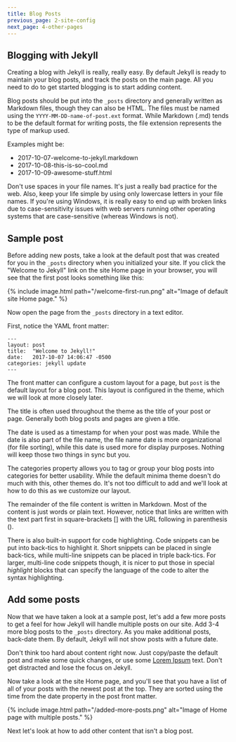 ```yaml
---
title: Blog Posts
previous_page: 2-site-config
next_page: 4-other-pages
---
```


## Blogging with Jekyll
Creating a blog with Jekyll is really, really easy.  By default Jekyll is ready to maintain your blog posts, and track the posts on the main page. All you need to do to get started blogging is to start adding content.

Blog posts should be put into the `_posts` directory and generally written as Markdown files, though they can also be HTML. The files must be named using the `YYYY-MM-DD-name-of-post.ext` format. While Markdown (.md) tends to be the default format for writing posts, the file extension represents the type of markup used.  

Examples might be:
- 2017-10-07-welcome-to-jekyll.markdown
- 2017-10-08-this-is-so-cool.md
- 2017-10-09-awesome-stuff.html

Don't use spaces in your file names.  It's just a really bad practice for the web.  Also, keep your life simple by using only lowercase letters in your file names.  If you're using Windows, it is really easy to end up with broken links due to case-sensitivity issues with web servers running other operating systems that are case-sensitive (whereas Windows is not).

## Sample post
Before adding new posts, take a look at the default post that was created for you in the `_posts` directory when you initialized your site.  If you click the "Welcome to Jekyll" link on the site Home page in your browser, you will see that the first post looks something like this:

{% include image.html path="/welcome-first-run.png" alt="Image of default site Home page." %}

Now open the page from the `_posts` directory in a text editor.

First, notice the YAML front matter:
```
---
layout: post
title:  "Welcome to Jekyll!"
date:   2017-10-07 14:06:47 -0500
categories: jekyll update
---
```

The front matter can configure a custom layout for a page, but `post` is the default layout for a blog post.  This layout is configured in the theme, which we will look at more closely later.  

The title is often used throughout the theme as the title of your post or page.  Generally both blog posts and pages are given a title.

The date is used as a timestamp for when your post was made.  While the date is also part of the file name, the file name date is more organizational (for file sorting), while this date is used more for display purposes.  Nothing will keep those two things in sync but you.  

The categories property allows you to tag or group your blog posts into categories for better usability. While the default minima theme doesn't do much with this, other themes do. It's not too difficult to add and we'll look at how to do this as we customize our layout.

The remainder of the file content is written in Markdown. Most of the content is just words or plain text.  However, notice that links are written with the text part first in square-brackets [] with the URL following in parenthesis ().

There is also built-in support for code highlighting.  Code snippets can be put into back-tics to highlight it.  Short snippets can be placed in single back-tics, while multi-line snippets can be placed in triple back-tics. For larger, multi-line code snippets though, it is nicer to put those in special *highlight* blocks that can specify the language of the code to alter the syntax highlighting.


## Add some posts
Now that we have taken a look at a sample post, let's add a few more posts to get a feel for how Jekyll will handle multiple posts on our site.  Add 3-4 more blog posts to the `_posts` directory. As you make additional posts, back-date them. By default, Jekyll will not show posts with a future date.

Don't think too hard about content right now.  Just copy/paste the default post and make some quick changes, or use some [Lorem Ipsum](https://www.lipsum.com/feed/html) text. Don't get distracted and lose the focus on Jekyll.

Now take a look at the site Home page, and you'll see that you have a list of all of your posts with the newest post at the top. They are sorted using the time from the date property in the post front matter.

{% include image.html path="/added-more-posts.png" alt="Image of Home page with multiple posts." %}

Next let's look at how to add other content that isn't a blog post.
